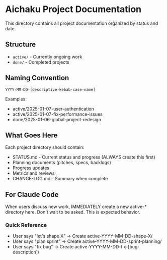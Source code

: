 # Aichaku Project Documentation

This directory contains all project documentation organized by status and date.

## Structure

- `active/` - Currently ongoing work
- `done/` - Completed projects

## Naming Convention

`YYYY-MM-DD-[descriptive-kebab-case-name]`

Examples:

- active/2025-01-07-user-authentication
- active/2025-01-07-fix-performance-issues
- done/2025-01-06-global-project-redesign

## What Goes Here

Each project directory should contain:

- STATUS.md - Current status and progress (ALWAYS create this first)
- Planning documents (pitches, specs, backlogs)
- Progress updates
- Metrics and reviews
- CHANGE-LOG.md - Summary when complete

## For Claude Code

When users discuss new work, IMMEDIATELY create a new active-* directory here.
Don't wait to be asked. This is expected behavior.

### Quick Reference

- User says "let's shape X" → Create active-YYYY-MM-DD-shape-X/
- User says "plan sprint" → Create active-YYYY-MM-DD-sprint-planning/
- User says "fix bug" → Create active-YYYY-MM-DD-fix-[bug-description]/
